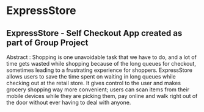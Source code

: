 # ExpressStore

## ExpressStore - Self Checkout App created as part of Group Project

Abstract : Shopping is one unavoidable task that we have to do, and a lot of time
gets wasted while shopping because of the long queues for checkout, sometimes 
leading to a frustrating experience for shoppers. 
ExpressStore allows users to save the time spent on waiting in long queues while
checking out at the retail store. It gives control to the user and makes grocery
shopping way more convenient; users can scan items from their mobile devices 
while they are picking them, pay online and walk right out of the door without 
ever having to deal with anyone. 
